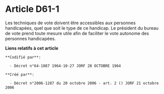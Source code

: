 # Article D61-1

Les techniques de vote doivent être accessibles aux personnes handicapées, quel que soit le type de ce handicap. Le président
du bureau de vote prend toute mesure utile afin de faciliter le vote autonome des personnes handicapées.

**Liens relatifs à cet article**

	**Codifié par**:

	  - Décret n°64-1087 1964-10-27 JORF 28 OCTOBRE 1964

	**Créé par**:

	  - Décret n°2006-1287 du 20 octobre 2006 - art. 2 () JORF 21 octobre 2006
